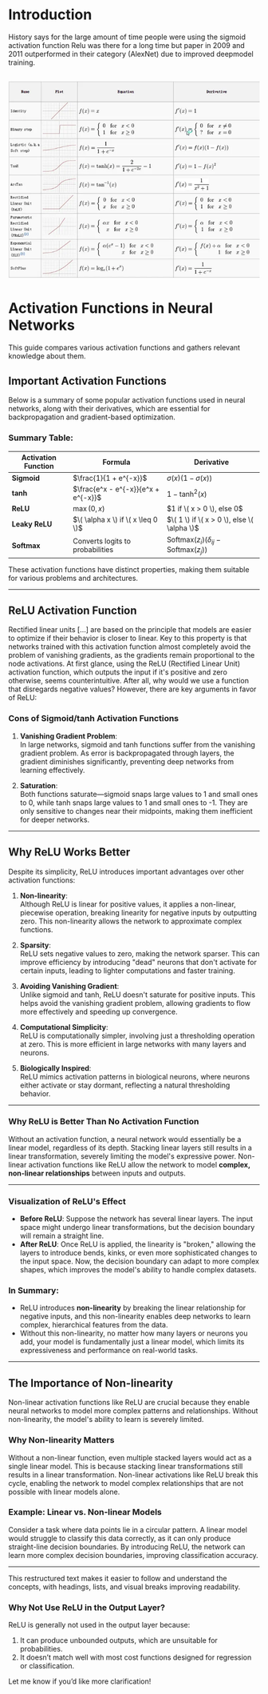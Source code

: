 # Introduction

History says for the large amount of time people were using the sigmoid activation function
Relu was there for a long time but paper in 2009 and 2011 outperformed in their category (AlexNet) due to improved deepmodel training.

![img_2.png](../Assets/img_2.png)
---

# Activation Functions in Neural Networks

This guide compares various activation functions and gathers relevant knowledge about them.

## Important Activation Functions

Below is a summary of some popular activation functions used in neural networks, along with their derivatives, which are essential for backpropagation and gradient-based optimization.

### Summary Table:

| Activation Function | Formula                             | Derivative                                               |
|---------------------|-------------------------------------|----------------------------------------------------------|
| **Sigmoid**          | $\frac{1}{1 + e^{-x}}$              | $\sigma(x)(1 - \sigma(x))$                               |
| **tanh**             | $\frac{e^x - e^{-x}}{e^x + e^{-x}}$ | $1 - \text{tanh}^2(x)$                                   |
| **ReLU**             | $\max(0, x)$                        | $1 if \( x > 0 \), else 0$                               |
| **Leaky ReLU**       | $\( \alpha x \) if \( x \leq 0 \)$  | $\( 1 \) if \( x > 0 \), else \( \alpha \)$                                                       |
| **Softmax**          | Converts logits to probabilities    | $\text{Softmax}(z_i)(\delta_{ij} - \text{Softmax}(z_j))$ |

These activation functions have distinct properties, making them suitable for various problems and architectures.

---

## ReLU Activation Function
Rectified linear units […] are based on the principle that models are easier to optimize if their behavior is closer to linear.
Key to this property is that networks trained with this activation function almost completely avoid the problem of vanishing gradients, as the gradients remain proportional to the node activations.
At first glance, using the ReLU (Rectified Linear Unit) activation function, which outputs the input if it's positive and zero otherwise, seems counterintuitive. After all, why would we use a function that disregards negative values? However, there are key arguments in favor of ReLU:

### Cons of Sigmoid/tanh Activation Functions

1. **Vanishing Gradient Problem**:  
   In large networks, sigmoid and tanh functions suffer from the vanishing gradient problem. As error is backpropagated through layers, the gradient diminishes significantly, preventing deep networks from learning effectively.
   
2. **Saturation**:  
   Both functions saturate—sigmoid snaps large values to 1 and small ones to 0, while tanh snaps large values to 1 and small ones to -1. They are only sensitive to changes near their midpoints, making them inefficient for deeper networks.

---

## Why ReLU Works Better

Despite its simplicity, ReLU introduces important advantages over other activation functions:

1. **Non-linearity**:  
   Although ReLU is linear for positive values, it applies a non-linear, piecewise operation, breaking linearity for negative inputs by outputting zero. This non-linearity allows the network to approximate complex functions.

2. **Sparsity**:  
   ReLU sets negative values to zero, making the network sparser. This can improve efficiency by introducing "dead" neurons that don't activate for certain inputs, leading to lighter computations and faster training.

3. **Avoiding Vanishing Gradient**:  
   Unlike sigmoid and tanh, ReLU doesn't saturate for positive inputs. This helps avoid the vanishing gradient problem, allowing gradients to flow more effectively and speeding up convergence.

4. **Computational Simplicity**:  
   ReLU is computationally simpler, involving just a thresholding operation at zero. This is more efficient in large networks with many layers and neurons.

5. **Biologically Inspired**:  
   ReLU mimics activation patterns in biological neurons, where neurons either activate or stay dormant, reflecting a natural thresholding behavior.

---

### Why ReLU is Better Than No Activation Function

Without an activation function, a neural network would essentially be a linear model, regardless of its depth. Stacking linear layers still results in a linear transformation, severely limiting the model's expressive power. Non-linear activation functions like ReLU allow the network to model **complex, non-linear relationships** between inputs and outputs.

---

### Visualization of ReLU's Effect
- **Before ReLU**: Suppose the network has several linear layers. The input space might undergo linear transformations, but the decision boundary will remain a straight line.
- **After ReLU**: Once ReLU is applied, the linearity is "broken," allowing the layers to introduce bends, kinks, or even more sophisticated changes to the input space. Now, the decision boundary can adapt to more complex shapes, which improves the model's ability to handle complex datasets.

### In Summary:
- ReLU introduces **non-linearity** by breaking the linear relationship for negative inputs, and this non-linearity enables deep networks to learn complex, hierarchical features from the data.
- Without this non-linearity, no matter how many layers or neurons you add, your model is fundamentally just a linear model, which limits its expressiveness and performance on real-world tasks.
---

## The Importance of Non-linearity

Non-linear activation functions like ReLU are crucial because they enable neural networks to model more complex patterns and relationships. Without non-linearity, the model's ability to learn is severely limited.

### Why Non-linearity Matters

Without a non-linear function, even multiple stacked layers would act as a single linear model. This is because stacking linear transformations still results in a linear transformation. Non-linear activations like ReLU break this cycle, enabling the network to model complex relationships that are not possible with linear models alone.

### Example: Linear vs. Non-linear Models

Consider a task where data points lie in a circular pattern. A linear model would struggle to classify this data correctly, as it can only produce straight-line decision boundaries. By introducing ReLU, the network can learn more complex decision boundaries, improving classification accuracy.

---

This restructured text makes it easier to follow and understand the concepts, with headings, lists, and visual breaks improving readability.

### Why Not Use ReLU in the Output Layer?
ReLU is generally not used in the output layer because:
1. It can produce unbounded outputs, which are unsuitable for probabilities.
2. It doesn’t match well with most cost functions designed for regression or classification.

Let me know if you’d like more clarification!